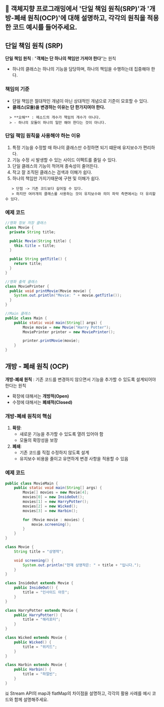 📌  **객체지향 프로그래밍에서 '단일 책임 원칙(SRP)'과 '개방-폐쇄 원칙(OCP)'에 대해 설명하고, 각각의 원칙을 적용한 코드 예시를 들어주세요.**
---
## 단일 책임 원칙 (SRP)

**단일 책임 원칙** : "**객체는 단 하나의 책임만 가져야 한다**"는 원칙
- 하나의 클래스는 하나의 기능을 담당하며, 하나의 책임을 수행하는데 집중해야 한다.

### 책임의 기준 
- 단일 책임은 절대적인 개념이 아닌 상대적인 개념으로 기준이 모호할 수 있다.
- **클래스(모듈)을 변경하는 이유는 단 한가지여야 한다.**
```
  > **오해** : 메소드의 개수가 책임의 개수가 아니다.
  > - 하나의 모듈이 하나의 일만 해야 한다는 것이 아니다.
```

### 단일 책임 원칙을 사용해야 하는 이유
1. 특정 기능을 수정할 때 하나의 클래스만 수정하면 되기 떄문에 유지보수가 편리하다.
2. 기능 수정 시 발생할 수 있는 사이드 이펙트를 줄일 수 있다.
3. 단일 클래스의 기능이 적어져 종속성이 줄어든다.
4. 작고 잘 조직된 클래스는 검색과 이해가 쉽다.
5. 하나의 책임만 가지기때문에 구현 및 이해가 쉽다.

```
   > 단점 -> 기존 코드보다 길어질 수 있다.
   > 하지만 여러개의 클래스를 사용하는 것이 유지보수와 의미 파악 측면에서는 더 유리할 수 있다. 
```

### 예제 코드
``` java
//영화 정보 저장 클래스
class Movie {
  private String title;

  public Movie(String title) {
    this.title = title;
  }

  public String getTitle() {
    return title;
  }
}

//영화 출력 클래스
class MoviePrinter {
  public void printMovie(Movie movie) {
    System.out.println("Movie: " + movie.getTitle());
  }
}

//Main 클래스
public class Main {
    public static void main(String[] args) {
        Movie movie = new Movie("Harry Potter");
        MoviePrinter printer = new MoviePrinter();

        printer.printMovie(movie);
    }
}
```

## 개방 - 폐쇄 원칙 (OCP)
**개방-폐쇄 원칙** : 기존 코드를 변경하지 않으면서 기능을 추가할 수 있도록 설계되어야 한다는 원칙 
- 확장에 대해서는 **개방적(Open)**
- 수정에 대해서는 **폐쇄적(Closed)**

### 개방-폐쇄 원칙의 핵심
1. **확장**:
   - 새로운 기능을 추가할 수 있도록 열려 있어야 함
   - 모듈의 확장성을 보장
2. **폐쇄**:
   - 기존 코드를 직접 수정하지 않도록 설계
   - 유지보수 비용을 줄이고 유연하게 변경 사항을 적용할 수 있음

### 예제 코드

```java
public class MovieMain {
    public static void main(String[] args) {
        Movie[] movies = new Movie[4];
        movies[0] = new InsideOut();
        movies[1] = new HarryPotter();
        movies[2] = new Wicked();
        movies[3] = new Harbin();

        for (Movie movie : movies) {
            movie.screening();
        }
    }
}

class Movie {
    String title = "상영작";

    void screening() {
        System.out.println("현재 상영작은: " + title + "입니다.");
    }
}

class InsideOut extends Movie {
    public InsideOut() {
        title = "인사이드 아웃";
    }
}

class HarryPotter extends Movie {
    public HarryPotter() {
        title = "해리포터";
    }
}

class Wicked extends Movie {
    public Wicked() {
        title = "위키드";
    }
}

class Harbin extends Movie {
    public Harbin() {
        title = "하얼빈";
    }
}
```

🇶 Stream API의 map과 flatMap의 차이점을 설명하고, 각각의 활용 사례를 예시 코드와 함께 설명해주세요.
